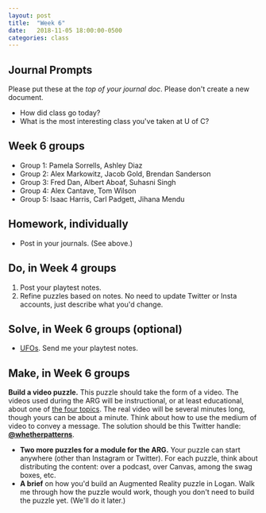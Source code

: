 ```yaml
---
layout: post
title:  "Week 6"
date:   2018-11-05 18:00:00-0500
categories: class
---
```


## Journal Prompts

Please put these at the *top of your journal doc*. Please don't create a new document.

- How did class go today?
- What is the most interesting class you've taken at U of C?

## Week 6 groups

* Group 1: Pamela Sorrells, Ashley Diaz
* Group 2: Alex Markowitz, Jacob Gold, Brendan Sanderson
* Group 3: Fred Dan, Albert Aboaf, Suhasni Singh
* Group 4: Alex Cantave, Tom Wilson
* Group 5: Isaac Harris, Carl Padgett, Jihana Mendu

## Homework, individually

* Post in your journals. (See above.)

## Do, in Week 4 groups

1. Post your playtest notes.
2. Refine puzzles based on notes. No need to update Twitter or Insta accounts, just describe what you'd change.

## Solve, in Week 6 groups (optional)

* [UFOs](/pdf/ufos.pdf). Send me your playtest notes.

## Make, in Week 6 groups



**Build a video puzzle.** This puzzle should take the form of a video. The videos used during the ARG will be instructional, or at least educational, about one of [the four topics](/2018a/modules). The real video will be several minutes long, though yours can be about a minute. Think about how to use the medium of video to convey a message. The solution should be this Twitter handle: [**@whetherpatterns**](https://twitter.com/whetherpatterns).


* **Two more puzzles for a module for the ARG.** Your puzzle can start anywhere (other than Instagram or Twitter). For each puzzle, think about distributing the content: over a podcast, over Canvas, among the swag boxes, etc.
* **A brief** on how you'd build an Augmented Reality puzzle in Logan. Walk me through how the puzzle would work, though you don't need to build the puzzle yet. (We'll do it later.)
